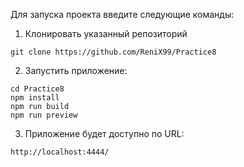 Для запуска проекта введите следующие команды:
1. Клонировать указанный репозиторий
```{git}
git clone https://github.com/ReniX99/Practice8
```

2. Запустить приложение:
```{bash}
cd Practice8
npm install
npm run build
npm run preview
```

3. Приложение будет доступно по URL:
```{bash}
http://localhost:4444/
```
